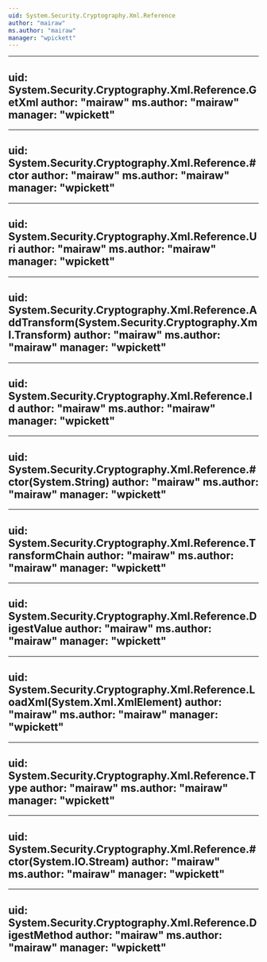 ```yaml
---
uid: System.Security.Cryptography.Xml.Reference
author: "mairaw"
ms.author: "mairaw"
manager: "wpickett"
---
```


---
uid: System.Security.Cryptography.Xml.Reference.GetXml
author: "mairaw"
ms.author: "mairaw"
manager: "wpickett"
---

---
uid: System.Security.Cryptography.Xml.Reference.#ctor
author: "mairaw"
ms.author: "mairaw"
manager: "wpickett"
---

---
uid: System.Security.Cryptography.Xml.Reference.Uri
author: "mairaw"
ms.author: "mairaw"
manager: "wpickett"
---

---
uid: System.Security.Cryptography.Xml.Reference.AddTransform(System.Security.Cryptography.Xml.Transform)
author: "mairaw"
ms.author: "mairaw"
manager: "wpickett"
---

---
uid: System.Security.Cryptography.Xml.Reference.Id
author: "mairaw"
ms.author: "mairaw"
manager: "wpickett"
---

---
uid: System.Security.Cryptography.Xml.Reference.#ctor(System.String)
author: "mairaw"
ms.author: "mairaw"
manager: "wpickett"
---

---
uid: System.Security.Cryptography.Xml.Reference.TransformChain
author: "mairaw"
ms.author: "mairaw"
manager: "wpickett"
---

---
uid: System.Security.Cryptography.Xml.Reference.DigestValue
author: "mairaw"
ms.author: "mairaw"
manager: "wpickett"
---

---
uid: System.Security.Cryptography.Xml.Reference.LoadXml(System.Xml.XmlElement)
author: "mairaw"
ms.author: "mairaw"
manager: "wpickett"
---

---
uid: System.Security.Cryptography.Xml.Reference.Type
author: "mairaw"
ms.author: "mairaw"
manager: "wpickett"
---

---
uid: System.Security.Cryptography.Xml.Reference.#ctor(System.IO.Stream)
author: "mairaw"
ms.author: "mairaw"
manager: "wpickett"
---

---
uid: System.Security.Cryptography.Xml.Reference.DigestMethod
author: "mairaw"
ms.author: "mairaw"
manager: "wpickett"
---
